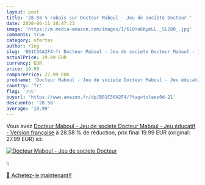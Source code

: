 ```yaml
---
layout: post
title: '28.58 % rabais sur Docteur Maboul - Jeu de societe Docteur '
date: 2020-06-11 10:47:23
image: 'https://m.media-amazon.com/images/I/61QYa6KymLL._SL200_.jpg'
comments: true
category: ofertas
author: ring
slug: 'B01C56A2F4-fr Docteur Maboul - Jeu de societe Docteur Maboul - Jeu éducatif - Version française'
actualPrice: 19.99 EUR
currency: EUR
price: 19.99
comparePrice: 27.99 EUR
prodname: 'Docteur Maboul - Jeu de societe Docteur Maboul - Jeu éducatif - Version française'
country: 'fr'
flag: '🇫🇷'
buyurl: 'https://www.amazon.fr/dp/B01C56A2F4/?tag=tolees0d-21'
descuento: '28.58'
average: '19.99'
---
```


Vous avez [Docteur Maboul - Jeu de societe Docteur Maboul - Jeu éducatif - Version française](https://www.amazon.fr/dp/B01C56A2F4/?tag=tolees0d-21)  à  28.58 % de réduction, prix final  19.99 EUR (original: 27.99 EUR) ici:

[![Docteur Maboul - Jeu de societe Docteur ](https://m.media-amazon.com/images/I/61QYa6KymLL._SL200_.jpg)](https://www.amazon.fr/dp/B01C56A2F4/?tag=tolees0d-21)

ℹ️:


[🛒 Achetez-le maintenant!!](https://www.amazon.fr/dp/B01C56A2F4/?tag=tolees0d-21)
